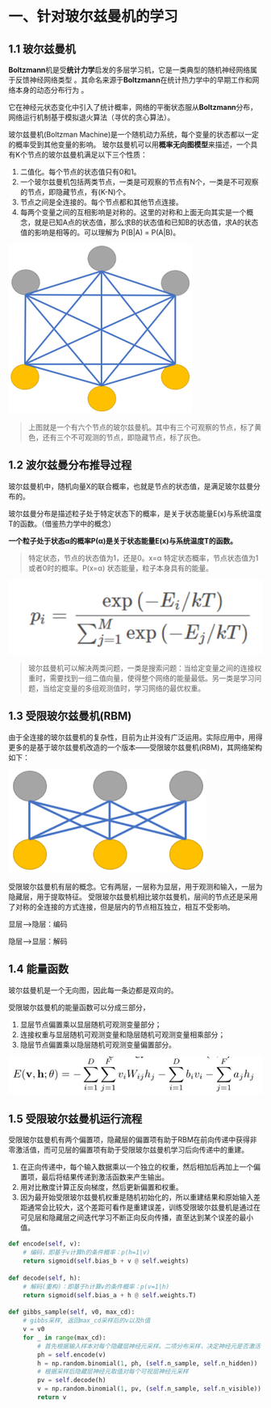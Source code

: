 # 一、针对玻尔兹曼机的学习

## 1.1 玻尔兹曼机

 **Boltzmann**机是受**统计力学**启发的多层学习机，它是一类典型的随机神经网络属于反馈神经网络类型 。其命名来源于**Boltzmann**在统计热力学中的早期工作和网络本身的动态分布行为 。

它在神经元状态变化中引入了统计概率，网络的平衡状态服从**Boltzmann**分布，网络运行机制基于模拟退火算法（寻优的贪心算法）。

玻尔兹曼机(Boltzman Machine)是一个随机动力系统，每个变量的状态都以一定的概率受到其他变量的影响。
玻尔兹曼机可以用**概率无向图模型**来描述，一个具有K个节点的玻尔兹曼机满足以下三个性质：

1. 二值化。每个节点的状态值只有0和1。
2. 一个玻尔兹曼机包括两类节点，一类是可观察的节点有N个，一类是不可观察的节点，即隐藏节点，有(K-N)个。
3. 节点之间是全连接的。每个节点都和其他节点连接。
4. 每两个变量之间的互相影响是对称的。这里的对称和上面无向其实是一个概念，就是已知A点的状态值，那么求B的状态值和已知B的状态值，求A的状态值的影响是相等的。可以理解为 P(B|A) = P(A|B)。

<img src="周报2.assets/image-20220218205624558.png" alt="image-20220218205624558" style="zoom:50%;" />

> 上图就是一个有六个节点的玻尔兹曼机。其中有三个可观察的节点，标了黄色，还有三个不可观测的节点，即隐藏节点，标了灰色。

## 1.2 波尔兹曼分布推导过程

玻尔兹曼机中，随机向量X的联合概率，也就是节点的状态值，是满足玻尔兹曼分布的。

玻尔兹曼分布是描述粒子处于特定状态下的概率，是关于状态能量E(x)与系统温度T的函数。（借鉴热力学中的概念）

**一个粒子处于状态α的概率P(α)是关于状态能量E(x)与系统温度T的函数。**

> 特定状态，节点的状态值为1，还是0。x=α
> 特定状态概率，节点状态值为1或者0时的概率。P(x=α)
> 状态能量，粒子本身具有的能量。

![image-20220218210751155](周报2.assets/image-20220218210751155.png)

> 玻尔兹曼机可以解决两类问题，一类是搜索问题：当给定变量之间的连接权重时，需要找到一组二值向量，使得整个网络的能量最低。另一类是学习问题，当给定变量的多组观测值时，学习网络的最优权重。

## 1.3 受限玻尔兹曼机(RBM)

由于全连接的玻尔兹曼机的复杂性，目前为止并没有广泛运用。实际应用中，用得更多的是基于玻尔兹曼机改造的一个版本——受限玻尔兹曼机(RBM)，其网络架构如下：

<img src="周报2.assets/image-20220218211207875.png" alt="image-20220218211207875" style="zoom:67%;" />

受限玻尔兹曼机有层的概念。它有两层，一层称为显层，用于观测和输入，一层为隐藏层，用于提取特征。
受限玻尔兹曼机相比玻尔兹曼机，层间的节点还是采用了对称的全连接的方式连接，但是层内的节点相互独立，相互不受影响。

显层——>隐层：编码

隐层——>显层：解码

## 1.4 能量函数

玻尔兹曼机是一个无向图，因此每一条边都是双向的。

受限玻尔兹曼机的能量函数可以分成三部分，

1. 显层节点偏置乘以显层随机可观测变量部分；
2. 连接权重与显层随机可观测变量和隐层随机可观测变量相乘部分；
3. 隐层节点偏置乘以隐层随机可观测变量偏置部分。

![image-20220218211657158](周报2.assets/image-20220218211657158.png)

## 1.5 受限玻尔兹曼机运行流程

受限玻尔兹曼机有两个偏置项，隐藏层的偏置项有助于RBM在前向传递中获得非零激活值，而可见层的偏置项有助于受限玻尔兹曼机学习后向传递中的重建。

1. 在正向传递中，每个输入数据乘以一个独立的权重，然后相加后再加上一个偏置项，最后将结果传递到激活函数来产生输出。
2. 用对比散度计算正反向梯度，然后更新偏置和权重。
3. 因为最开始受限玻尔兹曼机权重是随机初始化的，所以重建结果和原始输入差距通常会比较大，这个差距可看作是重建误差，训练受限玻尔兹曼机是通过在可见层和隐藏层之间迭代学习不断正向反向传播，直至达到某个误差的最小值。

```python
def encode(self, v):
    # 编码，即基于v计算h的条件概率：p(h=1|v)
    return sigmoid(self.bias_b + v @ self.weights)

def decode(self, h):
    # 解码(重构)：即基于h计算v的条件概率：p(v=1|h)
    return sigmoid(self.bias_a + h @ self.weights.T)

def gibbs_sample(self, v0, max_cd):
    # gibbs采样, 返回max_cd采样后的v以及h值
    v = v0
    for _ in range(max_cd):
        # 首先根据输入样本对每个隐藏层神经元采样。二项分布采样，决定神经元是否激活
        ph = self.encode(v)
        h = np.random.binomial(1, ph, (self.n_sample, self.n_hidden))
        # 根据采样后隐藏层神经元取值对每个可视层神经元采样
        pv = self.decode(h)
        v = np.random.binomial(1, pv, (self.n_sample, self.n_visible))
        return v
```

